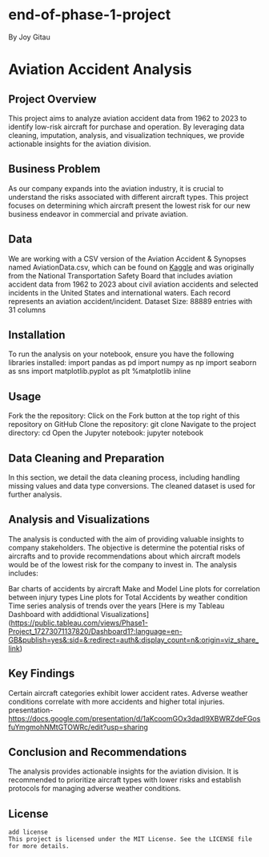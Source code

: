 # end-of-phase-1-project
By Joy Gitau

# Aviation Accident Analysis

## Project Overview
This project aims to analyze aviation accident data from 1962 to 2023 to identify low-risk aircraft for purchase and operation. By leveraging data cleaning, imputation, analysis, and visualization techniques, we provide actionable insights for the aviation division.

## Business Problem
As our company expands into the aviation industry, it is crucial to understand the risks associated with different aircraft types. This project focuses on determining which aircraft present the lowest risk for our new business endeavor in commercial and private aviation.

## Data
We are working with a CSV version of the Aviation Accident & Synopses named AviationData.csv, which can be found on [Kaggle](https://www.kaggle.com/datasets/khsamaha/aviation-accident-database-synopses) and was originally from the National Transportation Safety Board that includes aviation accident data from 1962 to 2023 about civil aviation accidents and selected incidents in the United States and international waters.
Each record represents an aviation accident/incident.
Dataset Size: 88889 entries with 31 columns

## Installation
To run the analysis on your notebook, ensure you have the following libraries installed:
import pandas as pd
import numpy as np
import seaborn as sns
import matplotlib.pyplot as plt
%matplotlib inline

## Usage
Fork the the repository:
Click on the Fork button at the top right of this repository on GitHub
Clone the repository:
git clone <repository-url>
Navigate to the project directory:
cd <name-of-directory>
Open the Jupyter notebook:
jupyter notebook 
    
## Data Cleaning and Preparation
In this section, we detail the data cleaning process, including handling missing values and data type conversions. The cleaned dataset is used for further analysis. 

## Analysis and Visualizations
The analysis is conducted with the aim of providing valuable insights to company stakeholders. The objective is determine the potential risks of aircrafts and to provide recommendations about which aircraft models would be of the lowest risk for the company to invest in.
The analysis includes:

Bar charts of accidents by aircraft Make and Model
Line plots for correlation between injury types
Line plots for Total Accidents by weather condition
Time series analysis of trends over the years
[Here is my Tableau Dashboard with addidtional Visualizations] (https://public.tableau.com/views/Phase1-Project_17273071137820/Dashboard1?:language=en-GB&publish=yes&:sid=&:redirect=auth&:display_count=n&:origin=viz_share_link)
    
## Key Findings
Certain aircraft categories exhibit lower accident rates.
Adverse weather conditions correlate with more accidents and higher total injuries.
    presentation- https://docs.google.com/presentation/d/1aKcoomGOx3dadl9XBWRZdeFGosfuYmgmohNMtGTOWRc/edit?usp=sharing
    
## Conclusion and Recommendations
The analysis provides actionable insights for the aviation division. It is recommended to prioritize aircraft types with lower risks and establish protocols for managing adverse weather conditions.

## License

    add license
    This project is licensed under the MIT License. See the LICENSE file for more details.
